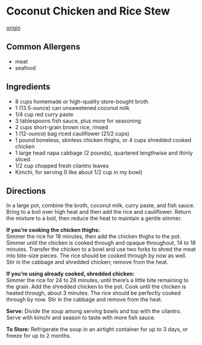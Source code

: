 # Coconut Chicken and Rice Stew
[origin](https://www.thrillist.com/eat/nation/how-to-make-coconut-chicken-and-rice-stew)

## Common Allergens
* meat
* seafood

## Ingredients
* 8 cups homemade or high-quality store-bought broth
* 1 (13.5-ounce) can unsweetened coconut milk
* 1/4 cup red curry paste
* 3 tablespoons fish sauce, plus more for seasoning
* 2 cups short-grain brown rice, rinsed
* 1 (12-ounce) bag riced cauliflower (21/2 cups)
* 1 pound boneless, skinless chicken thighs, or 4 cups shredded cooked chicken
* 1 large head napa cabbage (2 pounds), quartered lengthwise and thinly sliced
* 1/2 cup chopped fresh cilantro leaves
* Kimchi, for serving (I like about 1/2 cup in my bowl)

## Directions
In a large pot, combine the broth, coconut milk, curry paste, and fish sauce. Bring to a boil over high heat and then add the rice and cauliflower. Return the mixture to a boil, then reduce the heat to maintain a gentle simmer.

**If you’re cooking the chicken thighs:**  
Simmer the rice for 18 minutes, then add the chicken thighs to the pot. Simmer until the chicken is cooked through and opaque throughout, 14 to 18 minutes. Transfer the chicken to a bowl and use two forks to shred the meat into bite-size pieces. The rice should be cooked through by now as well. Stir in the cabbage and shredded chicken; remove from the heat.

**If you’re using already cooked, shredded chicken:**  
Simmer the rice for 24 to 28 minutes, until there’s a little bite remaining to the grain. Add the shredded chicken to the pot. Cook until the chicken is heated through, about 3 minutes. The rice should be perfectly cooked through by now. Stir in the cabbage and remove from the heat.

**Serve:** Divide the soup among serving bowls and top with the cilantro. Serve with kimchi and season to taste with more fish sauce.

**To Store:** Refrigerate the soup in an airtight container for up to 3 days, or freeze for up to 2 months.